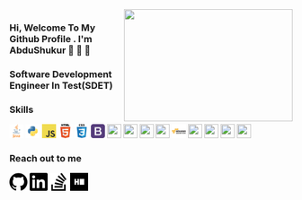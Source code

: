 <img src ="https://media.giphy.com/media/qgQUggAC3Pfv687qPC/giphy.gif" align="right" width="300" height="200">

### Hi, Welcome To My Github Profile . I'm AbduShukur 👋 👋 👋  


### Software Development Engineer In Test(SDET)

### Skills

<img src ="https://raw.githubusercontent.com/github/explore/5b3600551e122a3277c2c5368af2ad5725ffa9a1/topics/java/java.png" width="25" height="25">
<img src ="https://raw.githubusercontent.com/github/explore/5b3600551e122a3277c2c5368af2ad5725ffa9a1/topics/python/python.png" width="25" height="25">
<img src ="https://raw.githubusercontent.com/github/explore/5b3600551e122a3277c2c5368af2ad5725ffa9a1/topics/javascript/javascript.png" width="25" height="25">
<img src ="https://raw.githubusercontent.com/github/explore/5b3600551e122a3277c2c5368af2ad5725ffa9a1/topics/html/html.png" width="25" height="25">
<img src ="https://raw.githubusercontent.com/github/explore/5b3600551e122a3277c2c5368af2ad5725ffa9a1/topics/css/css.png" width="25" height="25">
<img src ="https://raw.githubusercontent.com/github/explore/5b3600551e122a3277c2c5368af2ad5725ffa9a1/topics/bootstrap/bootstrap.png" width="25" height="25">
<img src ="https://camo.githubusercontent.com/fbfcb9e3dc648adc93bef37c718db16c52f617ad055a26de6dc3c21865c3321d/68747470733a2f2f7777772e766563746f726c6f676f2e7a6f6e652f6c6f676f732f6769742d73636d2f6769742d73636d2d69636f6e2e737667" width="25" height="25">
<img src ="https://raw.githubusercontent.com/detain/svg-logos/780f25886640cef088af994181646db2f6b1a3f8/svg/selenium-logo.svg" width="25" height="25">
<img src ="https://camo.githubusercontent.com/265574c40f0816ed0fd67127cfbc382866182a7ec468c614906103c15700e707/68747470733a2f2f7777772e766563746f726c6f676f2e7a6f6e652f6c6f676f732f6a656e6b696e732f6a656e6b696e732d69636f6e2e737667" width="25" height="25">
<img src ="https://camo.githubusercontent.com/fb87b64f47749c5659b1de22ce75839fae1a128f7a636a64249ef4a361c08916/68747470733a2f2f63646e2e6a7364656c6976722e6e65742f67682f64657669636f6e732f64657669636f6e2f69636f6e732f637563756d6265722f637563756d6265722d706c61696e2e737667" width="25" height="25">
<img src ="https://raw.githubusercontent.com/devicons/devicon/master/icons/amazonwebservices/amazonwebservices-original-wordmark.svg" width="25" height="25">
<img src ="https://camo.githubusercontent.com/93b32389bf746009ca2370de7fe06c3b5146f4c99d99df65994f9ced0ba41685/68747470733a2f2f7777772e766563746f726c6f676f2e7a6f6e652f6c6f676f732f676574706f73746d616e2f676574706f73746d616e2d69636f6e2e737667" width="25" height="25">
<img src ="https://upload.wikimedia.org/wikipedia/commons/thumb/f/f7/Karate_software_logo.svg/1200px-Karate_software_logo.svg.png" width="25" height="25">
<img src ="https://camo.githubusercontent.com/bfbc57c2b7db6c411c0bee0fd5f15b80198d2f935cbe32e9c81681af6a126b3f/68747470733a2f2f63646e2e6a7364656c6976722e6e65742f67682f64657669636f6e732f64657669636f6e2f69636f6e732f6a6972612f6a6972612d6f726967696e616c2d776f72646d61726b2e737667" width="25" height="25">
<img src ="https://git-scm.com/images/logo@2x.png" width="25" height="25">

### Reach out to me
[<img height="32" width="32" src="https://github.com/AbduShukurBughra/AbduShukurBughra/blob/master/img/github.svg" algin = "left"/>][Github]
[<img height="32" width="32" src="https://github.com/AbduShukurBughra/AbduShukurBughra/blob/master/img/linkedin.svg"  algin = "left"/>][Linkeden]
[<img height="32" width="32" src="https://github.com/AbduShukurBughra/AbduShukurBughra/blob/master/img/stackoverflow.svg" algin = "left"/>][Stackoverflow]
[<img height="32" width="32" src="https://github.com/AbduShukurBughra/AbduShukurBughra/blob/master/img/hackerrank.svg" algin = "left"/>][Hackerrank]

<br/>
<br/>

[Github]: https://github.com/AbduShukurBughra
[Linkeden]: https://www.linkedin.com/in/abdushukur-bughra/
[Stackoverflow]: https://stackoverflow.com/users/16337668/abdushukur-bughra?tab=profile
[Hackerrank]: https://www.hackerrank.com/AbduShukurBughra?hr_r=1

